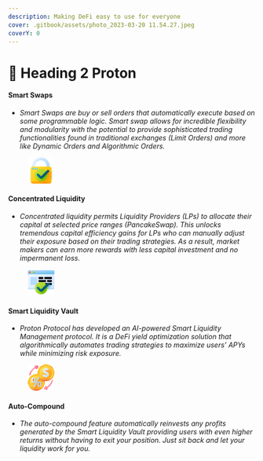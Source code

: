 ```yaml
---
description: Making DeFi easy to use for everyone
cover: .gitbook/assets/photo_2023-03-20 11.54.27.jpeg
coverY: 0
---
```


# 🔹 Heading 2 Proton

#### Smart Swaps&#x20;

* _Smart Swaps are buy or sell orders that automatically execute based on some programmable logic. Smart swap allows for incredible flexibility and modularity with the potential to provide sophisticated trading functionalities found in traditional exchanges (Limit Orders) and more like Dynamic Orders and Algorithmic Orders._

<figure><img src=".gitbook/assets/icon_9.png" alt=""><figcaption></figcaption></figure>

#### Concentrated Liquidity&#x20;

* _Concentrated liquidity permits Liquidity Providers (LPs) to allocate their capital at selected price ranges (PancakeSwap). This unlocks tremendous capital efficiency gains for LPs who can manually adjust their exposure based on their trading strategies. As a result, market makers can earn more rewards with less capital investment and no impermanent loss._

<figure><img src=".gitbook/assets/icon_10.png" alt=""><figcaption></figcaption></figure>

#### Smart Liquidity Vault

* _Proton Protocol has developed an AI-powered Smart Liquidity Management protocol. It is a DeFi yield optimization solution that algorithmically automates trading strategies to maximize users’ APYs while minimizing risk exposure._

<figure><img src=".gitbook/assets/icon_11.png" alt=""><figcaption></figcaption></figure>

#### Auto-Compound

* _The auto-compound feature automatically reinvests any profits generated by the Smart Liquidity Vault providing users with even higher returns without having to exit your position. Just sit back and let your liquidity work for you._
